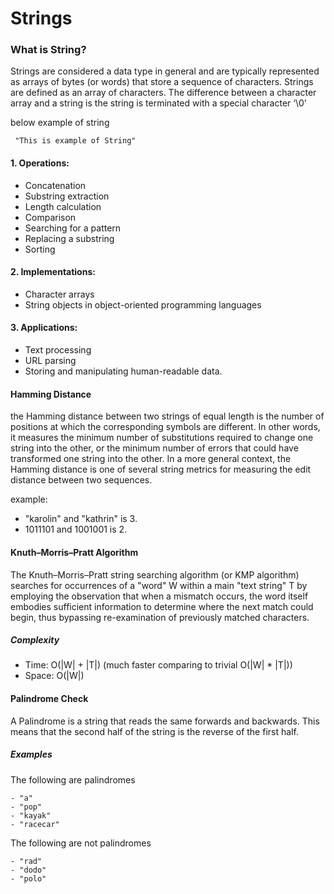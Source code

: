 # Strings

### What is String?

Strings are considered a data type in general and are typically represented as arrays of bytes (or words) that store a sequence of characters. Strings are defined as an array of characters. The difference between a character array and a string is the string is terminated with a special character ‘\0’

below example of string

```
 "This is example of String"
```

#### 1. Operations:

- Concatenation
- Substring extraction
- Length calculation
- Comparison
- Searching for a pattern
- Replacing a substring
- Sorting

#### 2. Implementations:

- Character arrays
- String objects in object-oriented programming languages

#### 3. Applications:

- Text processing
- URL parsing
- Storing and manipulating human-readable data.

#### Hamming Distance

the Hamming distance between two strings of equal length is the number of positions at which the corresponding symbols are different. In other words, it measures the minimum number of substitutions required to change one string into the other, or the minimum number of errors that could have transformed one string into the other. In a more general context, the Hamming distance is one of several string metrics for measuring the edit distance between two sequences.

example:

- "karolin" and "kathrin" is 3.
- 1011101 and 1001001 is 2.

#### Knuth–Morris–Pratt Algorithm

The Knuth–Morris–Pratt string searching algorithm (or KMP algorithm) searches for occurrences of a "word" W within a main "text string" T by employing the observation that when a mismatch occurs, the word itself embodies sufficient information to determine where the next match could begin, thus bypassing re-examination of previously matched characters.

##### Complexity

- Time: O(|W| + |T|) (much faster comparing to trivial O(|W| \* |T|))
- Space: O(|W|)

#### Palindrome Check

A Palindrome is a string that reads the same forwards and backwards. This means that the second half of the string is the reverse of the first half.

##### Examples

The following are palindromes

```
- "a"
- "pop"
- "kayak"
- "racecar"
```

The following are not palindromes

```
- "rad"
- "dodo"
- "polo"
```
